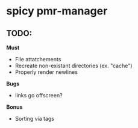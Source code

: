 # spicy pmr-manager

## TODO:

**Must**
- File attatchements
- Recreate non-existant directories (ex. "cache")
- Properly render newlines

**Bugs**
- links go offscreen?

**Bonus**
- Sorting via tags
